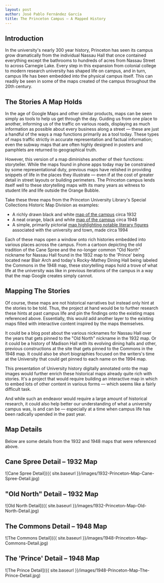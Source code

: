 ```yaml
---
layout: post
author: José Pablo Fernández García
title: The Princeton Campus — A Mapped History
---
```

## Introduction

In the university's nearly 300 year history, Princeton has seen its campus grow dramatically from the individual Nassau Hall that once contained everything except the bathrooms to hundreds of acres from Nassau Street to across Carnegie Lake. Every step in this expansion from colonial college to modern research university has shaped life on campus, and in turn, campus life has been embedded into the physical campus itself. This can readily be seen in some of the maps created of the campus throughout the 20th century.

## The Stories A Map Holds

In the age of Google Maps and other similar products, maps can be seen simply as tools to help us get through the day. Guiding us from one place to another, informing us of the traffic on various roads, displaying as much information as possible about every business along a street — these are just a handful of the ways a map functions primarily as a tool today. These types of maps traffic strictly in accurate representation and factual information; even the subway maps that are often highly designed in posters and pamphlets are returned to geographical truth.

However, this version of a map diminishes another of their functions: storyteller. While the maps found in phone apps today may be constrained by some representational duty, previous maps have relished in providing snippets of life in the places they illustrate — even if at the cost of greater detail in street layouts or building perimeters. The Princeton campus lends itself well to these storytelling maps with its many years as witness to student life and life outside the Orange Bubble.

Take these three maps from the Princeton University Library's Special Collections Historic Map Division as examples:
* A richly drawn black and white [map of the campus](https://maps.princeton.edu/catalog/princeton-np193c00q) circa 1932
* A neat orange, black and white [map of the campus](https://maps.princeton.edu/catalog/princeton-3t945s83g) circa 1948
* A simple, primarily pictorial [map highlighting notable literary figures](https://maps.princeton.edu/catalog/princeton-12579v32b) associated with the university and town, made circa 1994

Each of these maps open a window onto rich histories embedded into various places across the campus. From a cartoon depicting the old tradition of the Cane Spree and the no-longer common "Old North" nickname for Nassau Hall found in the 1932 map to the 'Prince' being located near Blair Arch and today's Rocky-Mathey Dining Hall being labeled the Commons in the 1948 map, these storytelling maps hold a trove of what life at the university was like in previous iterations of the campus in a way that the map Google creates simply cannot.

## Mapping The Stories

Of course, these maps are not historical narratives but instead only hint at the stories to be told. Thus, the project at hand would be to further research these hints at past campus life and pin the findings onto the existing maps referenced above. Essentially, this would add another layer to the existing maps filled with interactive content inspired by the maps themselves.

It could be a blog post about the various nicknames for Nassau Hall over the years that gets pinned to the "Old North" nickname in the 1932 map. Or it could be a history of Madison Hall with its evolving dining halls and other, previous constructions at the site that gets pinned to the Commons in the 1948 map. It could also be short biographies focused on the writers's time at the University that could get pinned to each name on the 1994 map.

This presentation of University history digitally annotated onto the map images would further enrich these historical maps already quite rich with stories. It's a project that would require building an interactive map in which to embed lots of other content in various forms — which seems like a fairly difficult task.

And while such an endeavor would require a large amount of historical research, it could also help better our understanding of what a university campus was, is and can be — especially at a time when campus life has been radically upended in the past year.

## Map Details
Below are some details from the 1932 and 1948 maps that were referenced above.

## Cane Spree Detail – 1932 Map
![Cane Spree Detail]({{ site.baseurl }}/images/1932-Princeton-Map-Cane-Spree-Detail.jpg)

## "Old North" Detail – 1932 Map
![Old North Detail]({{ site.baseurl }}/images/1932-Princeton-Map-Old-North-Detail.jpg)

## The Commons Detail – 1948 Map
![The Commons Detail]({{ site.baseurl }}/images/1948-Princeton-Map-Commons-Detail.jpg)

## The 'Prince' Detail – 1948 Map
![The Prince Detail]({{ site.baseurl }}/images/1948-Princeton-Map-The-Prince-Detail.jpg)
